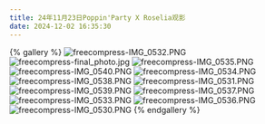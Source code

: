 ```yaml
---
title: 24年11月23日Poppin'Party X Roselia观影
date: 2024-12-02 16:35:30
---
```

{% gallery %}
![freecompress-IMG_0532.PNG](http://bandori.loveviolet.cn/i/2024/12/04/674fb05ed189e.png)
![freecompress-final_photo.jpg](http://bandori.loveviolet.cn/i/2024/12/04/674fb05fb70f6.jpg)
![freecompress-IMG_0535.PNG](http://bandori.loveviolet.cn/i/2024/12/04/674fb06081ab3.png)
![freecompress-IMG_0540.PNG](http://bandori.loveviolet.cn/i/2024/12/04/674fb0611255e.png)
![freecompress-IMG_0534.PNG](http://bandori.loveviolet.cn/i/2024/12/04/674fb0614f7d2.png)
![freecompress-IMG_0538.PNG](http://bandori.loveviolet.cn/i/2024/12/04/674fb061b9111.png)
![freecompress-IMG_0531.PNG](http://bandori.loveviolet.cn/i/2024/12/04/674fb062512bb.png)
![freecompress-IMG_0539.PNG](http://bandori.loveviolet.cn/i/2024/12/04/674fb0632795d.png)
![freecompress-IMG_0537.PNG](http://bandori.loveviolet.cn/i/2024/12/04/674fb063883f9.png)
![freecompress-IMG_0533.PNG](http://bandori.loveviolet.cn/i/2024/12/04/674fb06426f24.png)
![freecompress-IMG_0536.PNG](http://bandori.loveviolet.cn/i/2024/12/04/674fb064ecaef.png)
![freecompress-IMG_0530.PNG](http://bandori.loveviolet.cn/i/2024/12/04/674fb065b2f96.png)
{% endgallery %}